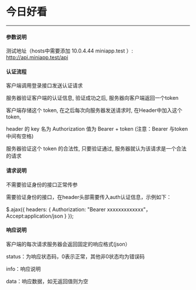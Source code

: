 # 今日好看
------

#### 参数说明

测试地址（hosts中需要添加 10.0.4.44  miniapp.test ）: http://api.miniapp.test/api

#### 认证流程

客户端调用登录接口发送认证请求

服务器验证客户端的认证信息, 验证成功之后, 服务器向客户端返回一个token

客户端存储这个 token, 在之后每次向服务器发送请求时, 在Header中加入这个 token,

header 的 key 名为 Authorization 值为 Bearer + token (注意：Bearer 与token 中间有空格)

服务器验证这个 token 的合法性, 只要验证通过, 服务器就认为该请求是一个合法的请求

#### 请求说明

不需要验证身份的接口正常传参

需要验证身份的接口，在header头部需要传入auth认证信息，示例如下：

$.ajax({
    headers: {
        Authorization: "Bearer xxxxxxxxxxxxx"，
        Accept:application/json
    }
});

#### 响应说明

客户端的每次请求服务器会返回固定的响应格式(json）

status：为响应状态码，0表示正常，其他非0状态均为错误码

info：响应说明

data：响应数据，如无返回值则为空
